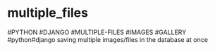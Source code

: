 # multiple_files
#PYTHON
#DJANGO
#MULTIPLE-FILES
#IMAGES
#GALLERY
#python#django
saving multiple images/files in the database at once
